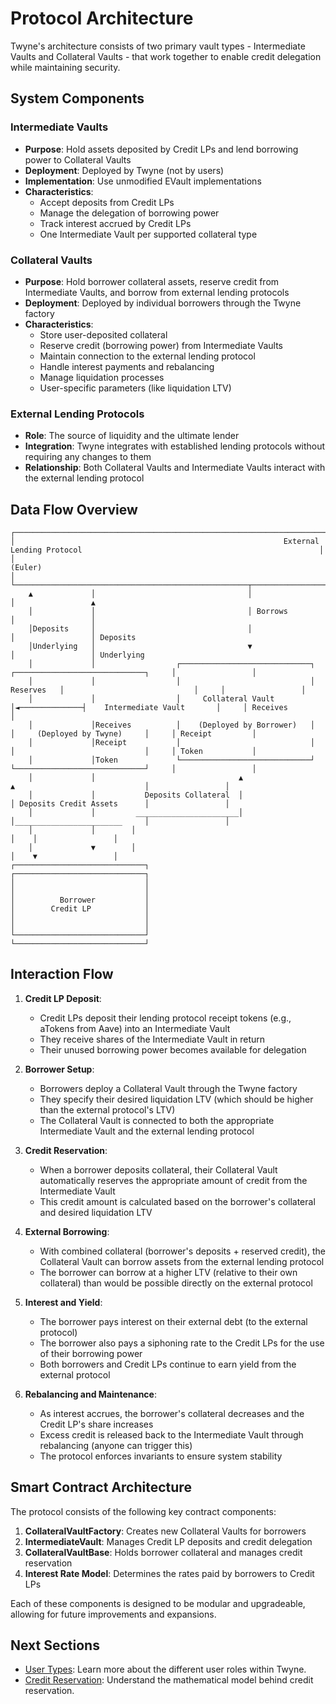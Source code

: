 # Protocol Architecture

Twyne's architecture consists of two primary vault types - Intermediate Vaults and Collateral Vaults - that work together to enable credit delegation while maintaining security.

## System Components

### Intermediate Vaults

- **Purpose**: Hold assets deposited by Credit LPs and lend borrowing power to Collateral Vaults
- **Deployment**: Deployed by Twyne (not by users)
- **Implementation**: Use unmodified EVault implementations 
- **Characteristics**:
  - Accept deposits from Credit LPs
  - Manage the delegation of borrowing power
  - Track interest accrued by Credit LPs
  - One Intermediate Vault per supported collateral type

### Collateral Vaults

- **Purpose**: Hold borrower collateral assets, reserve credit from Intermediate Vaults, and borrow from external lending protocols
- **Deployment**: Deployed by individual borrowers through the Twyne factory
- **Characteristics**:
  - Store user-deposited collateral
  - Reserve credit (borrowing power) from Intermediate Vaults
  - Maintain connection to the external lending protocol
  - Handle interest payments and rebalancing
  - Manage liquidation processes
  - User-specific parameters (like liquidation LTV)

### External Lending Protocols

- **Role**: The source of liquidity and the ultimate lender
- **Integration**: Twyne integrates with established lending protocols without requiring any changes to them
- **Relationship**: Both Collateral Vaults and Intermediate Vaults interact with the external lending protocol

## Data Flow Overview
```
┌──────────────────────────────────────────────────────────────────────────────────────────────────────────────────────────────────────────┐
│                                                            External Lending Protocol                                                     │
│                                                                    (Euler)                                                               │
└────────────────────────────────────────────────────┬─────────────────────────────────────────────────────────────────────────────────────┘
    ▲             │                                  │                                                                 │                 ▲
    │             │                                  │ Borrows                                                         │                 │
    │Deposits     │                                  │                                                                 │                 │ Deposits
    │Underlying   │                                  ▼                                                                 │                 │ Underlying
    │             │                  ┌─────────────────────────────┐               ┌─────────────────────────────┐     │                 │
    │             │                  │                             │    Reserves   │                             │     │                 │ 
    │             │                  │     Collateral Vault        │◄──────────────┤    Intermediate Vault       │     │ Receives        │
    │             │Receives          │    (Deployed by Borrower)   │               │     (Deployed by Twyne)     │     │ Receipt         │
    │             │Receipt           │                             │               │                             │     │ Token           │
    │             │Token             └─────────────────────────────┘               └─────────────────────────────┘     │                 │
    │             │                                ▲                                     ▲                             │                 │
    │             │           Deposits Collateral  │                                     │ Deposits Credit Assets      │                 │ 
    │             │         _______________________│                                     │________________________     │                 │
    │             │        │                                                                                      │    │                 │
    │             ▼        │                                                                                      │    ▼                 │
┌─────────────────────────────┐                                                                                ┌─────────────────────────────┐
│                             │                                                                                │                             │
│          Borrower           │                                                                                │        Credit LP            │
│                             │                                                                                │                             │
└─────────────────────────────┘                                                                                └─────────────────────────────┘
```
## Interaction Flow

1. **Credit LP Deposit**:
   - Credit LPs deposit their lending protocol receipt tokens (e.g., aTokens from Aave) into an Intermediate Vault
   - They receive shares of the Intermediate Vault in return
   - Their unused borrowing power becomes available for delegation

2. **Borrower Setup**:
   - Borrowers deploy a Collateral Vault through the Twyne factory
   - They specify their desired liquidation LTV (which should be higher than the external protocol's LTV)
   - The Collateral Vault is connected to both the appropriate Intermediate Vault and the external lending protocol

3. **Credit Reservation**:
   - When a borrower deposits collateral, their Collateral Vault automatically reserves the appropriate amount of credit from the Intermediate Vault
   - This credit amount is calculated based on the borrower's collateral and desired liquidation LTV

4. **External Borrowing**:
   - With combined collateral (borrower's deposits + reserved credit), the Collateral Vault can borrow assets from the external lending protocol
   - The borrower can borrow at a higher LTV (relative to their own collateral) than would be possible directly on the external protocol

5. **Interest and Yield**:
   - The borrower pays interest on their external debt (to the external protocol)
   - The borrower also pays a siphoning rate to the Credit LPs for the use of their borrowing power
   - Both borrowers and Credit LPs continue to earn yield from the external protocol

6. **Rebalancing and Maintenance**:
   - As interest accrues, the borrower's collateral decreases and the Credit LP's share increases
   - Excess credit is released back to the Intermediate Vault through rebalancing (anyone can trigger this)
   - The protocol enforces invariants to ensure system stability

## Smart Contract Architecture

The protocol consists of the following key contract components:

1. **CollateralVaultFactory**: Creates new Collateral Vaults for borrowers
2. **IntermediateVault**: Manages Credit LP deposits and credit delegation
3. **CollateralVaultBase**: Holds borrower collateral and manages credit reservation
4. **Interest Rate Model**: Determines the rates paid by borrowers to Credit LPs

Each of these components is designed to be modular and upgradeable, allowing for future improvements and expansions.

## Next Sections

- [User Types](./03-User-Types.md): Learn more about the different user roles within Twyne.
- [Credit Reservation](../02-Core-Mechanics/01-Credit-Reservation.md): Understand the mathematical model behind credit reservation.
